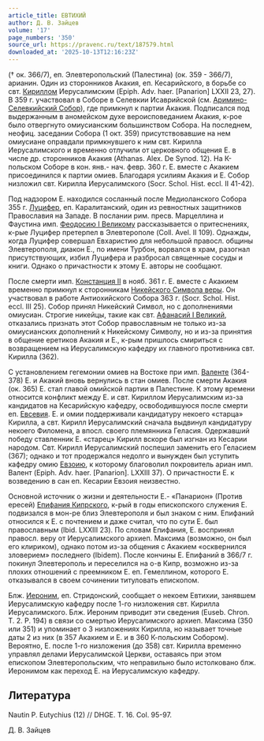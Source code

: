 ```yaml
---
article_title: ЕВТИХИЙ
author: Д. В. Зайцев
volume: '17'
page_numbers: '350'
source_url: https://pravenc.ru/text/187579.html
downloaded_at: '2025-10-13T12:16:23Z'
---
```


(† ок. 366/7), еп. Элевтеропольский (Палестина) (ок. 359 - 366/7), арианин. Один из сторонников Акакия, еп. Кесарийского, в борьбе со свт. [Кириллом](https://pravenc.ru/text/Кирилл.html) Иерусалимским (Epiph. Adv. haer. [Panarion] LXXII 23, 27). В 359 г. участвовал в Соборе в Селевкии Исаврийской (см. [Аримино-Селевкийский Собор](<https://pravenc.ru/text/АРИМИНО-СЕЛЕВКИЙСКИЙ СОБОР.html>)), где примкнул к партии Акакия. Подписался под выдержанным в аномейском духе вероисповеданием Акакия, к-рое было отвергнуто омиусианским большинством Собора. На последнем, неофиц. заседании Собора (1 окт. 359) присутствовавшие на нем омиусиане оправдали примкнувшего к ним свт. Кирилла Иерусалимского и временно отлучили от церковного общения Е. в числе др. сторонников Акакия (Athanas. Alex. De Synod. 12). На К-польском Соборе в кон. янв.- нач. февр. 360 г. Е. вместе с Акакием присоединился к партии омиев. Благодаря усилиям Акакия и Е. Собор низложил свт. Кирилла Иерусалимского (Socr. Schol. Hist. eccl. II 41-42).

Под надзором Е. находился сосланный после Медиоланского Собора 355 г. [Луцифер](https://pravenc.ru/text/Луцифер.html), еп. Каралитанский, один из ревностных защитников Православия на Западе. В послании рим. пресв. Марцеллина и Фаустина имп. [Феодосию I Великому](<https://pravenc.ru/text/Феодосию I Великому.html>) рассказывается о притеснениях, к-рые Луцифер претерпел в Элевтерополе (Coll. Avel. II 109). Однажды, когда Луцифер совершал Евхаристию для небольшой правосл. общины Элевтерополя, диакон Е., по имени Турбон, ворвался в храм, разогнал присутствующих, избил Луцифера и разбросал священные сосуды и книги. Однако о причастности к этому Е. авторы не сообщают.

После смерти имп. [Констанция II](<https://pravenc.ru/text/Констанций II.html>) в нояб. 361 г. Е. вместе с Акакием временно примкнул к сторонникам [Никейского Символа веры](<https://pravenc.ru/text/Никейский Символ веры.html>). Он участвовал в работе Антиохийского Собора 363 г. (Socr. Schol. Hist. eccl. III 25). Собор принял Никейский Символ, но с дополнениями омиусиан. Строгие никейцы, такие как свт. [Афанасий I Великий](<https://pravenc.ru/text/Афанасий I Великий.html>), отказались признать этот Собор православным не только из-за омиусианских дополнений к Никейскому Символу, но и из-за принятия в общение еретиков Акакия и Е., к-рым пришлось смириться с возвращением на Иерусалимскую кафедру их главного противника свт. Кирилла (362).

С установлением гегемонии омиев на Востоке при имп. [Валенте](https://pravenc.ru/text/Валенте.html) (364-378) Е. и Акакий вновь вернулись в стан омиев. После смерти Акакия (ок. 365) Е. стал главой омийской партии в Палестине. К этому времени относится конфликт между Е. и свт. Кириллом Иерусалимским из-за кандидатов на Кесарийскую кафедру, освободившуюся после смерти еп. [Евсевия](https://pravenc.ru/text/Евсевий.html). Е. и омии поддерживали кандидатуру некоего «старца» Кирилла, а свт. Кирилл Иерусалимский сначала выдвинул кандидатуру некоего Филомена, а впосл. своего племянника Геласия. Одержавший победу ставленник Е. «старец» Кирилл вскоре был изгнан из Кесарии народом. Свт. Кирилл Иерусалимский поспешил заменить его Геласием (367); однако и тот продержался недолго и вынужден был уступить кафедру омию [Евзоию](https://pravenc.ru/text/Евзоию.html), к которому благоволил покровитель ариан имп. Валент (Epiph. Adv. haer. [Panarion]. LXXIII 37). О причастности Е. к возведению в сан еп. Кесарии Евзоия неизвестно.

Основной источник о жизни и деятельности Е.- «Панарион» (Против ересей) [Епифания Кипрского](<https://pravenc.ru/text/Епифаний Кипрский.html>), к-рый в годы епископского служения Е. подвизался в мон-ре близ Элевтерополя и был знаком с ним. Епифаний относился к Е. с почтением и даже считал, что по сути Е. был православным (Ibid. LXXIII 23). По словам Епифания, Е. воспринял правосл. веру от Иерусалимского архиеп. Максима (возможно, он был его клириком), однако потом из-за общения с Акакием «осквернился зловерием» последнего (Ibidem). После кончины Е. Епифаний в 366/7 г. покинул Элевтерополь и переселился на о-в Кипр, возможно из-за плохих отношений с преемником Е. еп. Гемеллином, которого Е. отказывался в своем сочинении титуловать епископом.

Блж. [Иероним](https://pravenc.ru/text/Иероним.html), еп. Стридонский, сообщает о некоем Евтихии, занявшем Иерусалимскую кафедру после 1-го низложения свт. Кирилла Иерусалимского. Блж. Иероним приводит эти сведения (Euseb. Chron. T. 2. P. 194) в связи со смертью Иерусалимского архиеп. Максима (350 или 351) и упоминает о 3 низложениях Кирилла, но называет точные даты 2 из них (в 357 Акакием и Е. и в 360 К-польским Собором). Вероятно, Е. после 1-го низложения (до 358) свт. Кирилла временно управлял делами Иерусалимской Церкви, оставаясь при этом епископом Элевтеропольским, что неправильно было истолковано блж. Иеронимом как переход Е. на Иерусалимскую кафедру.

## Литература

Nautin P. Eutychius (12) // DHGE. T. 16. Col. 95-97.

Д. В. Зайцев
